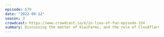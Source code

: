 ```yaml
---
episode: 679
date: "2022-09-12"
season: 3
crowdcast: https://www.crowdcast.io/e/in-lieu-of-fun-episode-334
summary: Discussing the matter of KiwiFarms, and the role of Cloudflare as a gatekeeper
---
```

